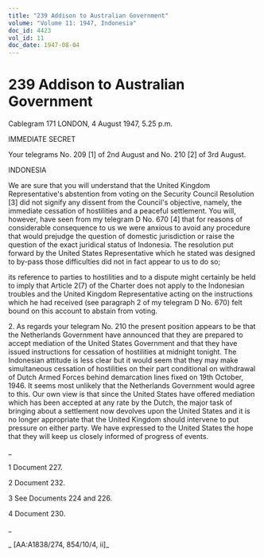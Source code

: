 ```yaml
---
title: "239 Addison to Australian Government"
volume: "Volume 11: 1947, Indonesia"
doc_id: 4423
vol_id: 11
doc_date: 1947-08-04
---
```


# 239 Addison to Australian Government

Cablegram 171 LONDON, 4 August 1947, 5.25 p.m.

IMMEDIATE SECRET

Your telegrams No. 209 [1] of 2nd August and No. 210 [2] of 3rd August.

INDONESIA

We are sure that you will understand that the United Kingdom Representative's abstention from voting on the Security Council Resolution [3] did not signify any dissent from the Council's objective, namely, the immediate cessation of hostilities and a peaceful settlement. You will, however, have seen from my telegram D No. 670 [4] that for reasons of considerable consequence to us we were anxious to avoid any procedure that would prejudge the question of domestic jurisdiction or raise the question of the exact juridical status of Indonesia. The resolution put forward by the United States Representative which he stated was designed to by-pass those difficulties did not in fact appear to us to do so;

its reference to parties to hostilities and to a dispute might certainly be held to imply that Article 2(7) of the Charter does not apply to the Indonesian troubles and the United Kingdom Representative acting on the instructions which he had received (see paragraph 2 of my telegram D No. 670) felt bound on this account to abstain from voting.

2\. As regards your telegram No. 210 the present position appears to be that the Netherlands Government have announced that they are prepared to accept mediation of the United States Government and that they have issued instructions for cessation of hostilities at midnight tonight. The Indonesian attitude is less clear but it would seem that they may make simultaneous cessation of hostilities on their part conditional on withdrawal of Dutch Armed Forces behind demarcation lines fixed on 19th October, 1946. It seems most unlikely that the Netherlands Government would agree to this. Our own view is that since the United States have offered mediation which has been accepted at any rate by the Dutch, the major task of bringing about a settlement now devolves upon the United States and it is no longer appropriate that the United Kingdom should intervene to put pressure on either party. We have expressed to the United States the hope that they will keep us closely informed of progress of events.

_

1 Document 227.

2 Document 232.

3 See Documents 224 and 226.

4 Document 230.

_

_ [AA:A1838/274, 854/10/4, ii]_
